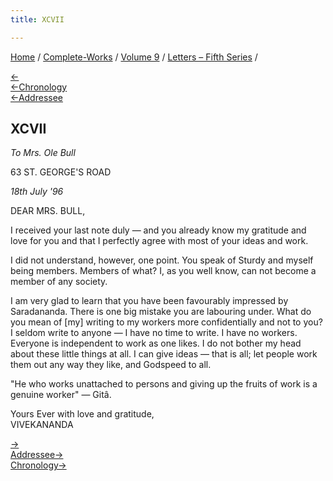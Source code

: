 ```yaml
---
title: XCVII

---
```

<div>

[Home](../../../index.htm) / [Complete-Works](../../complete_works.htm)
/ [Volume 9](../volume_9_contents.htm) / [Letters – Fifth
Series](letters_fifth_series_contents.htm) /

[←](096_sir.htm)  
[←Chronology](../../volume_5/epistles_first_series/062_dr_nanjunda_rao.htm)  
[←Addressee](../../volume_6/epistles_second_series/103_mrs_bull.htm)

## XCVII

*To Mrs. Ole Bull*

63 ST. GEORGE'S ROAD

*18th July '96*

DEAR MRS. BULL,

I received your last note duly — and you already know my gratitude and
love for you and that I perfectly agree with most of your ideas and
work.

I did not understand, however, one point. You speak of Sturdy and myself
being members. Members of what? I, as you well know, can not become a
member of any society.

I am very glad to learn that you have been favourably impressed by
Saradananda. There is one big mistake you are labouring under. What do
you mean of \[my\] writing to my workers more confidentially and not to
you? I seldom write to anyone — I have no time to write. I have no
workers. Everyone is independent to work as one likes. I do not bother
my head about these little things at all. I can give ideas — that is
all; let people work them out any way they like, and Godspeed to all.

"He who works unattached to persons and giving up the fruits of work is
a genuine worker" — Gitâ.

Yours Ever with love and gratitude,  
VIVEKANANDA

[→](098_blessed_and_beloved.htm)  
[Addressee→](../../volume_6/epistles_second_series/104_mrs_bull.htm)  
[Chronology→](../../volume_6/epistles_second_series/104_mrs_bull.htm)

</div>
